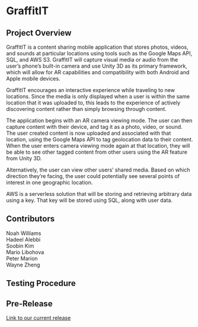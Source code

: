 # GraffitIT

## Project Overview

GraffitIT is a content sharing mobile application that stores photos, videos, and sounds at particular locations using tools such as the Google Maps API, SQL, and AWS S3. GraffitIT will capture visual media or audio from the user’s phone’s built-in camera and use Unity 3D as its primary framework, which will allow for AR capabilities and compatibility with both Android and Apple mobile devices. 

GraffitIT encourages an interactive experience while traveling to new locations. Since the media is only displayed when a user is within the same location that it was uploaded to, this leads to the experience of actively discovering content rather than simply browsing through content.

The application begins with an AR camera viewing mode. The user can then capture content with their device, and tag it as a photo, video, or sound. The user created content is now uploaded and associated with that location, using the Google Maps API to tag geolocation data to their content. When the user enters camera viewing mode again at that location, they will be able to see other tagged content from other users using the AR feature from Unity 3D. 

Alternatively, the user can view other users’ shared media. Based on which direction they’re facing, the user could potentially see several points of interest in one geographic location. 

AWS is a serverless solution that will be storing and retrieving arbitrary data using a key. That key will be stored using SQL, along with user data. 


## Contributors
Noah Williams <br>
Hadeel Alebbi <br>
Soobin Kim <br>
Mario Libohova <br>
Peter Marion <br>
Wayne Zheng <br>

## Testing Procedure


## Pre-Release
[Link to our current release](https://github.com/Capstone-Projects-2021-Fall/project-graffitit/releases/tag/V1.1.0-Beta)
